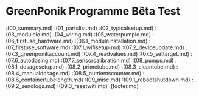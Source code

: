 # GreenPonik Programme Bêta Test

:(00_summary.md)
:(01_partslist.md)
:(02_typicalsetup.md)
:(03_moduleio.md)
:(04_wiring.md)
:(05_waterpumpio.md)
:(06_firstuse_hardware.md)
:(06.1_moduleinstallation.md)
:(07_firstuse_software.md)
:(07.1_wifisetup.md)
:(07.2_deviceupdate.md)
:(07.3_greenponikaccount.md)
:(07.4_readvalues.md)
:(07.5_settarget.md)
:(07.6_autodosing.md)
:(07.7_sensorcalibration.md)
:(08_pumps.md)
:(08.1_dosagesetup.md)
:(08.2_primetube.md)
:(08.3_cleantube.md)
:(08.4_manualdosage.md)
:(08.5_nutrientscounter.md)
:(08.6_containertubelength.md)
:(09_misc.md)
:(09.1_rebootshutdown.md)
:(09.2_sendlogs.md)
:(09.3_resetwifi.md)
:(footer.md)